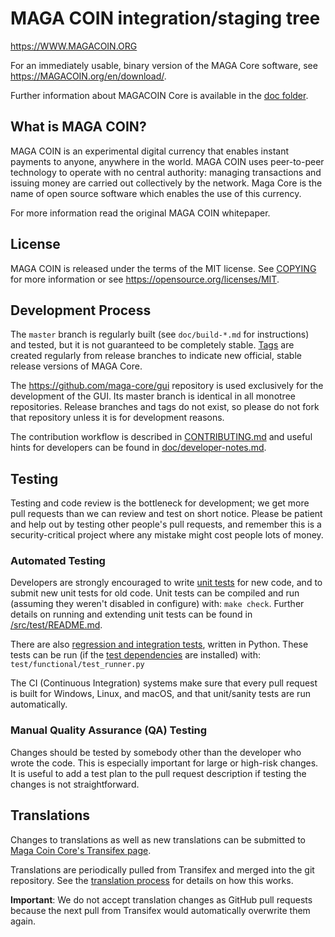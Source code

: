 MAGA COIN integration/staging tree
=====================================

https://WWW.MAGACOIN.ORG

For an immediately usable, binary version of the MAGA Core software, see
https://MAGACOIN.org/en/download/.

Further information about MAGACOIN Core is available in the [doc folder](/doc).

What is MAGA COIN?
----------------

MAGA COIN is an experimental digital currency that enables instant payments to
anyone, anywhere in the world. MAGA COIN uses peer-to-peer technology to operate
with no central authority: managing transactions and issuing money are carried
out collectively by the network. Maga Core is the name of open source
software which enables the use of this currency.

For more information read the original MAGA COIN whitepaper.

License
-------

MAGA COIN is released under the terms of the MIT license. See [COPYING](COPYING) for more
information or see https://opensource.org/licenses/MIT.

Development Process
-------------------

The `master` branch is regularly built (see `doc/build-*.md` for instructions) and tested, but it is not guaranteed to be
completely stable. [Tags](https://github.com/hhhogannwo/maga/tags) are created
regularly from release branches to indicate new official, stable release versions of MAGA Core.

The https://github.com/maga-core/gui repository is used exclusively for the
development of the GUI. Its master branch is identical in all monotree
repositories. Release branches and tags do not exist, so please do not fork
that repository unless it is for development reasons.

The contribution workflow is described in [CONTRIBUTING.md](CONTRIBUTING.md)
and useful hints for developers can be found in [doc/developer-notes.md](doc/developer-notes.md).

Testing
-------

Testing and code review is the bottleneck for development; we get more pull
requests than we can review and test on short notice. Please be patient and help out by testing
other people's pull requests, and remember this is a security-critical project where any mistake might cost people
lots of money.

### Automated Testing

Developers are strongly encouraged to write [unit tests](src/test/README.md) for new code, and to
submit new unit tests for old code. Unit tests can be compiled and run
(assuming they weren't disabled in configure) with: `make check`. Further details on running
and extending unit tests can be found in [/src/test/README.md](/src/test/README.md).

There are also [regression and integration tests](/test), written
in Python.
These tests can be run (if the [test dependencies](/test) are installed) with: `test/functional/test_runner.py`

The CI (Continuous Integration) systems make sure that every pull request is built for Windows, Linux, and macOS,
and that unit/sanity tests are run automatically.

### Manual Quality Assurance (QA) Testing

Changes should be tested by somebody other than the developer who wrote the
code. This is especially important for large or high-risk changes. It is useful
to add a test plan to the pull request description if testing the changes is
not straightforward.

Translations
------------

Changes to translations as well as new translations can be submitted to
[Maga Coin Core's Transifex page](https://www.transifex.com/hhhogannwo/maga/).

Translations are periodically pulled from Transifex and merged into the git repository. See the
[translation process](doc/translation_process.md) for details on how this works.

**Important**: We do not accept translation changes as GitHub pull requests because the next
pull from Transifex would automatically overwrite them again.
